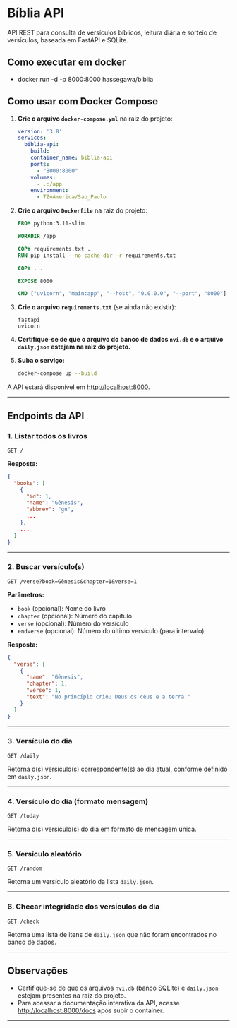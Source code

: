 # Bíblia API

API REST para consulta de versículos bíblicos, leitura diária e sorteio de versículos, baseada em FastAPI e SQLite.

## Como executar em docker

  * docker run -d -p 8000:8000 hassegawa/biblia


## Como usar com Docker Compose

1. **Crie o arquivo `docker-compose.yml`** na raiz do projeto:

    ```yaml
    version: '3.8'
    services:
      biblia-api:
        build: .
        container_name: biblia-api
        ports:
          - "8000:8000"
        volumes:
          - .:/app
        environment:
          - TZ=America/Sao_Paulo
    ```

2. **Crie o arquivo `Dockerfile`** na raiz do projeto:

    ```Dockerfile
    FROM python:3.11-slim

    WORKDIR /app

    COPY requirements.txt .
    RUN pip install --no-cache-dir -r requirements.txt

    COPY . .

    EXPOSE 8000

    CMD ["uvicorn", "main:app", "--host", "0.0.0.0", "--port", "8000"]
    ```

3. **Crie o arquivo `requirements.txt`** (se ainda não existir):

    ```
    fastapi
    uvicorn
    ```

4. **Certifique-se de que o arquivo do banco de dados `nvi.db` e o arquivo `daily.json` estejam na raiz do projeto.**

5. **Suba o serviço:**

    ```sh
    docker-compose up --build
    ```

A API estará disponível em [http://localhost:8000](http://localhost:8000).

---

## Endpoints da API

### 1. Listar todos os livros

```
GET /
```

**Resposta:**
```json
{
  "books": [
    {
      "id": 1,
      "name": "Gênesis",
      "abbrev": "gn",
      ...
    },
    ...
  ]
}
```

---

### 2. Buscar versículo(s)

```
GET /verse?book=Gênesis&chapter=1&verse=1
```

**Parâmetros:**
- `book` (opcional): Nome do livro
- `chapter` (opcional): Número do capítulo
- `verse` (opcional): Número do versículo
- `endverse` (opcional): Número do último versículo (para intervalo)

**Resposta:**
```json
{
  "verse": [
    {
      "name": "Gênesis",
      "chapter": 1,
      "verse": 1,
      "text": "No princípio criou Deus os céus e a terra."
    }
  ]
}
```

---

### 3. Versículo do dia

```
GET /daily
```

Retorna o(s) versículo(s) correspondente(s) ao dia atual, conforme definido em `daily.json`.

---

### 4. Versículo do dia (formato mensagem)

```
GET /today
```

Retorna o(s) versículo(s) do dia em formato de mensagem única.

---

### 5. Versículo aleatório

```
GET /random
```

Retorna um versículo aleatório da lista `daily.json`.

---

### 6. Checar integridade dos versículos do dia

```
GET /check
```

Retorna uma lista de itens de `daily.json` que não foram encontrados no banco de dados.

---

## Observações

- Certifique-se de que os arquivos `nvi.db` (banco SQLite) e `daily.json` estejam presentes na raiz do projeto.
- Para acessar a documentação interativa da API, acesse [http://localhost:8000/docs](http://localhost:8000/docs) após subir o container.

---